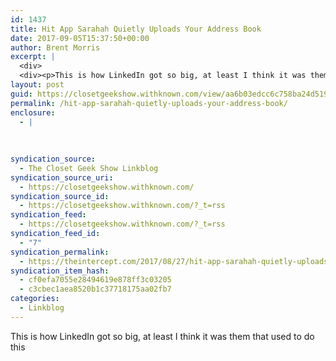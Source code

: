 ```yaml
---
id: 1437
title: Hit App Sarahah Quietly Uploads Your Address Book
date: 2017-09-05T15:37:50+00:00
author: Brent Morris
excerpt: |
  <div>
  <div><p>This is how LinkedIn got so big, at least I think it was them that used to do this&nbsp;</p></div></div>
layout: post
guid: https://closetgeekshow.withknown.com/view/aa6b03edcc6c758ba24d51992d58c9ba
permalink: /hit-app-sarahah-quietly-uploads-your-address-book/
enclosure:
  - |
    
    
    
syndication_source:
  - The Closet Geek Show Linkblog
syndication_source_uri:
  - https://closetgeekshow.withknown.com/
syndication_source_id:
  - https://closetgeekshow.withknown.com/?_t=rss
syndication_feed:
  - https://closetgeekshow.withknown.com/?_t=rss
syndication_feed_id:
  - "7"
syndication_permalink:
  - https://theintercept.com/2017/08/27/hit-app-sarahah-quietly-uploads-your-address-book
syndication_item_hash:
  - cf0efa7055e28494619e878ff3c03205
  - c3cbec1aea8520b1c37718175aa02fb7
categories:
  - Linkblog
---
```

<div class="known-bookmark">
  <div class="e-content">
    <p>
      This is how LinkedIn got so big, at least I think it was them that used to do this 
    </p>
  </div>
</div>